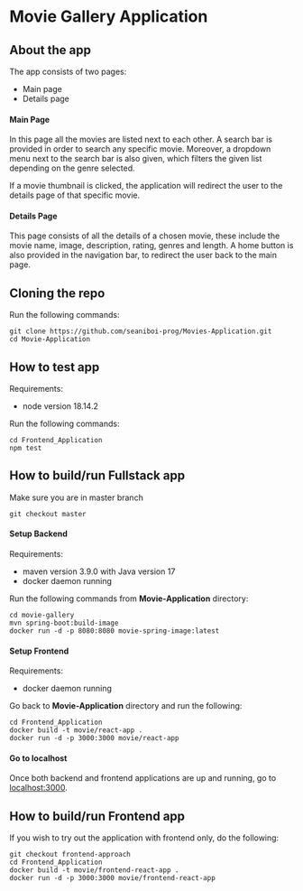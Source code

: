 # Movie Gallery Application

## About the app

The app consists of two pages:
- Main page
- Details page

#### Main Page
In this page all the movies are listed next to each other. A search bar is provided in order to search any specific movie. Moreover, a dropdown menu next to the search bar is also given, which filters the given list depending on the genre selected.

If a movie thumbnail is clicked, the application will redirect the user to the details page of that specific movie.

#### Details Page
This page consists of all the details of a chosen movie, these include the movie name, image, description, rating, genres and length. A home button is also provided in the navigation bar, to redirect the user back to the main page.

## Cloning the repo

Run the following commands:
```
git clone https://github.com/seaniboi-prog/Movies-Application.git
cd Movie-Application
```

## How to test app

Requirements:
- node version 18.14.2

Run the following commands:
```
cd Frontend_Application
npm test
```

## How to build/run Fullstack app

Make sure you are in master branch
```
git checkout master
```
#### Setup Backend
Requirements:
- maven version 3.9.0 with Java version 17
- docker daemon running

Run the following commands from **Movie-Application** directory:
```
cd movie-gallery
mvn spring-boot:build-image
docker run -d -p 8080:8080 movie-spring-image:latest
```
#### Setup Frontend
Requirements:
- docker daemon running

Go back to **Movie-Application** directory and run the following:
```
cd Frontend_Application
docker build -t movie/react-app .
docker run -d -p 3000:3000 movie/react-app
```

#### Go to localhost

Once both backend and frontend applications are up and running, go to [localhost:3000](http://localhost:3000).


## How to build/run Frontend app

If you wish to try out the application with frontend only, do the following:

```
git checkout frontend-approach
cd Frontend_Application
docker build -t movie/frontend-react-app .
docker run -d -p 3000:3000 movie/frontend-react-app
```